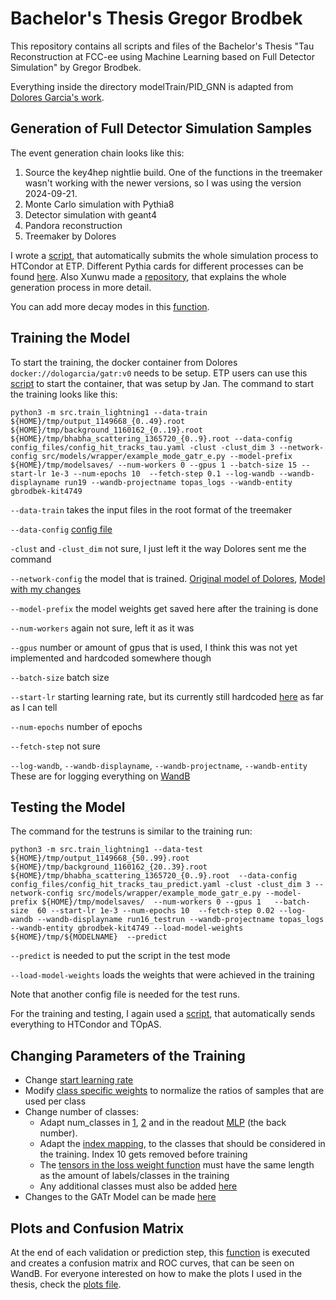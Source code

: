 # Bachelor's Thesis Gregor Brodbek

This repository contains all scripts and files of the Bachelor's Thesis "Tau Reconstruction at FCC-ee using Machine Learning based on Full Detector Simulation" by Gregor Brodbek.

Everything inside the directory modelTrain/PID_GNN is adapted from [Dolores Garcia's work](https://github.com/doloresgarcia/PID_GNN).

<!--
## Quick links
- [Generation of Full Detector Simulation Samples](#Generation-of-Full-Detector-Simulation-Samples)
- [Training the Model](#Training-the-Model)
- [Testing the Model](#Testing-the-Model)
- [Changing Parameters of the Training](#Changing-Parameters-of-the-Training)
- [Plots and Confusion Matrix](#Plots-and-Confusion-Matrix)
-->

## Generation of Full Detector Simulation Samples

The event generation chain looks like this:

1) Source the key4hep nightlie build. One of the functions in the treemaker wasn't working with the newer versions, so I was using the version 2024-09-21.
2) Monte Carlo simulation with Pythia8
3) Detector simulation with geant4
4) Pandora reconstruction
5) Treemaker by Dolores

I wrote a [script](./files_for_generation_chain/condorSubmission/submitFullsim.sh), that automatically submits the whole simulation process to HTCondor at ETP. Different Pythia cards for different processes can be found [here](./files_for_generation_chain/Zcards). Also Xunwu made a [repository](https://github.com/zuoxunwu/FullSim_TauID), that explains the whole generation process in more detail.

You can add more decay modes in this [function](./files_for_generation_chain/pftree_maker_from_dolores/tree_tools_tautau.py#L16C1-L50C38).


## Training the Model

To start the training, the docker container from Dolores `docker://dologarcia/gatr:v0` needs to be setup. ETP users can use this [script](./modelTrain/startContainer.sh) to start the container, that was setup by Jan.
The command to start the training looks like this:

```python3 -m src.train_lightning1 --data-train ${HOME}/tmp/output_1149668_{0..49}.root ${HOME}/tmp/background_1160162_{0..19}.root ${HOME}/tmp/bhabha_scattering_1365720_{0..9}.root --data-config config_files/config_hit_tracks_tau.yaml -clust -clust_dim 3 --network-config src/models/wrapper/example_mode_gatr_e.py --model-prefix ${HOME}/tmp/modelsaves/ --num-workers 0 --gpus 1 --batch-size 15 --start-lr 1e-3 --num-epochs 10  --fetch-step 0.1 --log-wandb --wandb-displayname run19 --wandb-projectname topas_logs --wandb-entity gbrodbek-kit4749```

`--data-train` takes the input files in the root format of the treemaker

`--data-config` [config file](./modelTrain/PID_GNN/config_files)

`-clust` and `-clust_dim` not sure, I just left it the way Dolores sent me the command

`--network-config` the model that is trained. [Original model of Dolores](./modelTrain/PID_GNN/src/models/Gatr_pf_e_tau_rho_original.py), [Model with my changes](./modelTrain/PID_GNN/src/models/Gatr_pf_e_tau_rho.py)

`--model-prefix` the model weights get saved here after the training is done

`--num-workers` again not sure, left it as it was

`--gpus` number or amount of gpus that is used, I think this was not yet implemented and hardcoded somewhere though

`--batch-size` batch size

`--start-lr` starting learning rate, but its currently still hardcoded [here](./modelTrain/PID_GNN/src/models/Gatr_pf_e_tau_rho.py#L422C67-L422C74) as far as I can tell

`--num-epochs` number of epochs

`--fetch-step` not sure

`--log-wandb`, `--wandb-displayname`, `--wandb-projectname`, `--wandb-entity` These are for logging everything on [WandB](https://wandb.ai/gbrodbek-kit4749/topas_logs?nw=nwusergbrodbek)


## Testing the Model

The command for the testruns is similar to the training run:

```python3 -m src.train_lightning1 --data-test  ${HOME}/tmp/output_1149668_{50..99}.root ${HOME}/tmp/background_1160162_{20..39}.root ${HOME}/tmp/bhabha_scattering_1365720_{0..9}.root  --data-config config_files/config_hit_tracks_tau_predict.yaml -clust -clust_dim 3 --network-config src/models/wrapper/example_mode_gatr_e.py --model-prefix ${HOME}/tmp/modelsaves/  --num-workers 0 --gpus 1   --batch-size  60 --start-lr 1e-3 --num-epochs 10  --fetch-step 0.02 --log-wandb --wandb-displayname run16_testrun --wandb-projectname topas_logs --wandb-entity gbrodbek-kit4749 --load-model-weights ${HOME}/tmp/${MODELNAME}  --predict```

`--predict` is needed to put the script in the test mode

`--load-model-weights` loads the weights that were achieved in the training

Note that another config file is needed for the test runs.


For the training and testing, I again used a [script](./modelTrain/condor_training/submit_to_topas.sh), that automatically sends everything to HTCondor and TOpAS.


## Changing Parameters of the Training

- Change [start learning rate](./modelTrain/PID_GNN/src/models/Gatr_pf_e_tau_rho.py#L422C67-L422C74)
- Modify [class specific weights](./modelTrain/PID_GNN/src/models/Gatr_pf_e_tau_rho.py#L99C4-L127C1) to normalize the ratios of samples that are used per class
- Change number of classes:
  - Adapt num_classes in [1](./modelTrain/PID_GNN/src/models/Gatr_pf_e_tau_rho.py#L303C58-L303C71), [2](./modelTrain/PID_GNN/src/models/Gatr_pf_e_tau_rho.py#L248C58-L248C71) and in the readout [MLP](./modelTrain/PID_GNN/src/models/Gatr_pf_e_tau_rho.py#L96C44-L96C46) (the back number).
  - Adapt the [index mapping](./modelTrain/PID_GNN/src/dataset/functions_graph.py#L217C1-L219C10), to the classes that should be considered in the training. Index 10 gets removed before training
  - The [tensors in the loss weight function](./modelTrain/PID_GNN/src/models/Gatr_pf_e_tau_rho.py#L118C9-L120C76) must have the same length as the amount of labels/classes in the training
  - Any additional classes must also be added [here](./modelTrain/PID_GNN/src/models/Gatr_pf_e_tau_rho.py#L308C13-L319C60)
- Changes to the GATr Model can be made [here](./modelTrain/PID_GNN/src/models/Gatr_pf_e_tau_rho.py#L78C9-L88C10)
 
## Plots and Confusion Matrix

At the end of each validation or prediction step, this [function](./modelTrain/PID_GNN/src/models/Gatr_pf_e_tau_rho.py#L375C1-L406C44) is executed and creates a confusion matrix and ROC curves, that can be seen on WandB. For everyone interested on how to make the plots I used in the thesis, check the [plots file](./plots).
